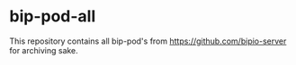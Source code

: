 # bip-pod-all

This repository contains all bip-pod's from https://github.com/bipio-server for archiving sake.
